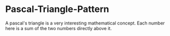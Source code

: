 # Pascal-Triangle-Pattern
A pascal's triangle is a very interesting mathematical concept. Each number here is a sum of the two numbers directly above it. 
